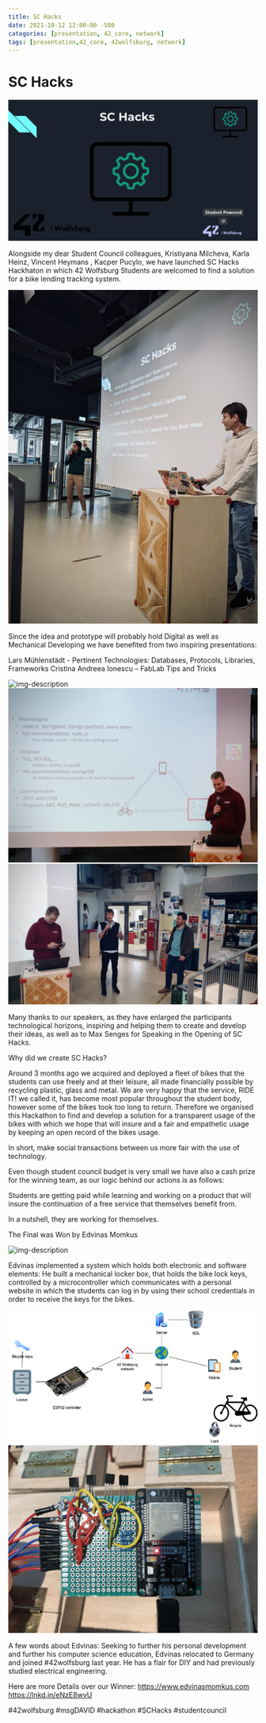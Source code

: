 ```yaml
---
title: SC Hacks
date: 2021-10-12 12:00:00 -500
categories: [presentation, 42_core, network]
tags: [presentation,42_core, 42wolfsburg, network]
---
```



# **SC Hacks**

![img-description](/assets/img/SC_Hacks/01_SC_Hacks_Logo.png)

Alongside my dear Student Council colleagues, Kristiyana Milcheva, Karla Heinz, Vincent Heymans , Kacper Pucylo, we have launched SC Hacks Hackhaton in which 42 Wolfsburg Students are welcomed to find a solution for a bike lending tracking system.

![img-description](/assets/img/SC_Hacks/Opening.jpg)

Since the idea and prototype will probably hold Digital as well as Mechanical Developing we have benefited from two inspiring presentations:

Lars Mühlenstädt - Pertinent Technologies: Databases, Protocols, Libraries, Frameworks
Cristina Andreea Ionescu – FabLab Tips and Tricks

![img-description](/assets/img/SC_Hacks/02_Lars_Presentation.jpg)
![img-description](/assets/img/SC_Hacks/03_Lars_Presentation.jpg)
![img-description](/assets/img/SC_Hacks/04_Lars_Presentation.jpg)

Many thanks to our speakers, as they have enlarged the participants technological horizons, inspiring and helping them to create and develop their ideas, as well as to Max Senges for Speaking in the Opening of SC Hacks.


Why did we create SC Hacks?

Around 3 months ago we acquired and deployed a fleet of bikes that the students can use freely and at their leisure, all made financially possible by recycling plastic, glass and metal.
We are very happy that the service, RIDE IT! we called it, has become most popular throughout the student body, however some of the bikes took too long to return.
Therefore we organised this Hackathon to find and develop a solution for a transparent usage of the bikes with which we hope that will insure and a fair and empathetic usage by keeping an open record of the bikes usage.

In short, make social transactions between us more fair with the use of technology.

Even though student council budget is very small we have also a cash prize for the winning team, as our logic behind our actions is as follows:

Students are getting paid while learning and working on a product that will insure the continuation of a free service that themselves benefit from.

In a nutshell, they are working for themselves.


The Final was Won by Edvinas Momkus

![img-description](/assets/img/SC_Hacks/Final_Edvinas.jpg)

Edvinas implemented a system which holds both electronic and software elements:
He built a mechanical locker box, that holds the bike lock keys, controlled by a microcontroller which communicates with a personal website in which the students can log in by using their school credentials in order to receive the keys for the bikes.

![img-description](/assets/img/SC_Hacks/Edvinas_Diagram.png)
![img-description](/assets/img/SC_Hacks/Edvinas_microcontroller.jpg)


A few words about Edvinas:
Seeking to further his personal development and further his computer science education, Edvinas relocated to Germany and joined #42wolfsburg last year. He has a flair for DIY and had previously studied electrical engineering.

Here are more Details over our Winner:
https://www.edvinasmomkus.com
https://lnkd.in/eNzE8wvU


#42wolfsburg #msgDAVID #hackathon #SCHacks #studentcouncil
